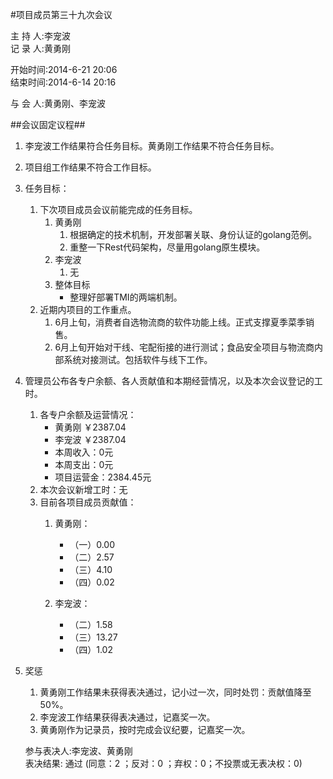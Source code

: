 #项目成员第三十九次会议

主 持 人:李宠波    
记 录 人:黄勇刚   

开始时间:2014-6-21 20:06  
结束时间:2014-6-14 20:16  

与 会 人:黄勇刚、李宠波  

##会议固定议程##
1. 李宠波工作结果符合任务目标。黄勇刚工作结果不符合任务目标。
2. 项目组工作结果不符合工作目标。
3. 任务目标：
	1. 下次项目成员会议前能完成的任务目标。
		1. 黄勇刚
			1. 根据确定的技术机制，开发部署关联、身份认证的golang范例。
			2. 重整一下Rest代码架构，尽量用golang原生模块。
		2. 李宠波
			1. 无
		3. 整体目标
			- 整理好部署TMI的两端机制。
	2. 近期内项目的工作重点。
		1. 6月上旬，消费者自选物流商的软件功能上线。正式支撑夏季菜季销售。
		2. 6月上旬开始对干线、宅配衔接的进行测试；食品安全项目与物流商内部系统对接测试。包括软件与线下工作。
		
5. 管理员公布各专户余额、各人贡献值和本期经营情况，以及本次会议登记的工时。
	1. 各专户余额及运营情况：
		- 黄勇刚 ￥2387.04
		- 李宠波 ￥2387.04
		- 本周收入：0元
		- 本周支出：0元
		- 项目运营金：2384.45元
	2. 本次会议新增工时：无
	3. 目前各项目成员贡献值：
		1. 黄勇刚：
			- （一）0.00
			- （二）2.57
			- （三）4.10
			- （四）0.02

		2. 李宠波：
			- （二）1.58
			- （三）13.27
			- （四）1.02

6. 奖惩
	1. 黄勇刚工作结果未获得表决通过，记小过一次，同时处罚：贡献值降至50%。
	2. 李宠波工作结果获得表决通过，记嘉奖一次。
	3. 黄勇刚作为记录员，按时完成会议纪要，记嘉奖一次。
 
	参与表决人:李宠波、黄勇刚  
	表决结果: 通过 (同意：2 ；反对：0 ；弃权：0；不投票或无表决权：0)  
